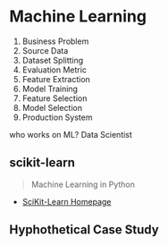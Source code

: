 # Machine Learning

1. Business Problem
2. Source Data
3. Dataset Splitting
4. Evaluation Metric
5. Feature Extraction
6. Model Training
7. Feature Selection
8. Model Selection
9. Production System

who works on ML? Data Scientist

## scikit-learn

> Machine Learning in Python

- [SciKit-Learn Homepage](http://scikit-learn.org/stable/)

## Hyphothetical Case Study
